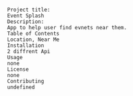  
    Project title:
    Event Splash 
    Description:
    App to help user find evnets near them.
    Table of Contents
    Location, Near Me
    Installation
    2 diffrent Api 
    Usage
    none
    License
    none
    Contributing
    undefined
    